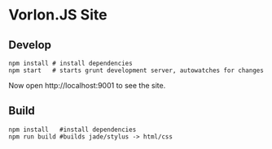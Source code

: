 # Vorlon.JS Site

## Develop

```
npm install # install dependencies
npm start   # starts grunt development server, autowatches for changes
```

Now open http://localhost:9001 to see the site.

## Build

```
npm install   #install dependencies
npm run build #builds jade/stylus -> html/css
```
